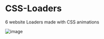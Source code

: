 # CSS-Loaders
6 website Loaders made with CSS animations


![image](https://github.com/00012907/CSS-Loaders/assets/114380950/b794454d-dc32-4be7-98b3-d723cdf0bbd2)
